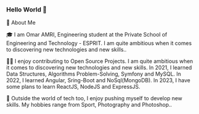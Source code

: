 ### Hello World 👋

🚀 About Me

🎓 I am Omar AMRI, Engineering student at the Private School of Engineering and Technology - ESPRIT. I am quite ambitious when it comes to discovering new technologies and new skills..

👨‍💻 I enjoy contributing to Open Source Projects. I am quite ambitious when it comes to discovering new technologies and new skills. 
             In 2021, I learned Data Structures, Algorithms Problem-Solving, Symfony and MySQL. 
             In 2022, I learned Angular, Sring-Boot and NoSql(MongoDB).
             In 2023, I have some plans to learn ReactJS, NodeJS and ExpressJS.


🎸 Outside the world of tech too, I enjoy pushing myself to develop new skills. My hobbies range from Sport, Photography and Photoshop..
